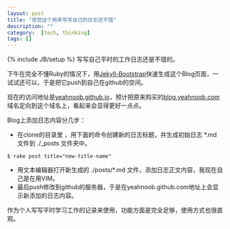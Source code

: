 ```yaml
---
layout: post
title: "感觉这个用来写写自己的日志还不错"
description: ""
category:  [tech, thinking]
tags: []
---
```

{% include JB/setup %}
写写自己平时的工作日志还是不错的。

下午在完全不懂Ruby的情况下，用[Jekyll-Bootstrap](http://jekyllbootstrap.com)快速生成这个Blog页面，一试试还可以，于是把它push到自己在github的空间。

现在的访问地址是[yeahnoob.github.io](http://yeahnoob.github.io)，预计把原来购买的[blog.yeahnoob.com](http://blog.yeahnoob.com)域名定向到这个域名上，看起来会显得更好一点点。

Blog上添加日志内容分几步：

- 在clone的目录里 ，用下面的命令创建新的日志标题，并生成初始日志 *.md 文件到 ./_posts 文件夹中。

```shell
$ rake post title="new-title-name"
```

- 用文本编辑器打开新生成的 ./posts/*.md 文件，添加日志正文内容，我现在自己是在用VIM。
- 最后push修改到github的服务器，于是在yeahnoob.github.com地址上会显示新添加的日志内容。

作为个人写写平时学习工作的记录来使用，功能方面是完全足够，使用方式也很直观。
